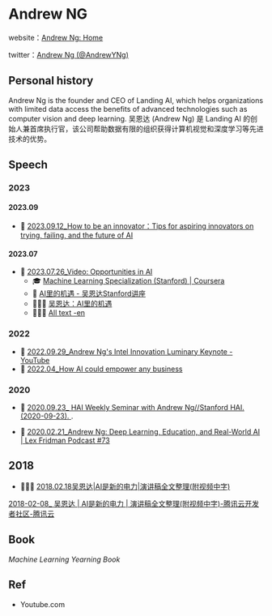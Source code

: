 # Andrew NG

website：[Andrew Ng: Home](https://www.andrewng.org/)

twitter：[Andrew Ng (@AndrewYNg)](https://twitter.com/AndrewYNg)

## Personal history

Andrew Ng is the founder and CEO of Landing AI, which helps organizations with limited data access the benefits of advanced technologies such as computer vision and deep learning.
吴恩达 (Andrew Ng) 是 Landing AI 的创始人兼首席执行官，该公司帮助数据有限的组织获得计算机视觉和深度学习等先进技术的优势。

## Speech

### 2023

#### 2023.09

- 📖 [2023.09.12_How to be an innovator：Tips for aspiring innovators on trying, failing, and the future of AI](https://www.technologyreview.com/2023/09/12/1078367/andrew-ng-innovator-ai/)

#### 2023.07

- 🎥 [2023.07.26_Video: Opportunities in AI](https://www.youtube.com/watch?v=5p248yoa3oE)
	- 🎓 [Machine Learning Specialization (Stanford) | Coursera](https://www.coursera.org/specializations/machine-learning-introduction)
	- 🎥 [AI里的机遇 - 吴恩达Stanford讲座](https://b23.tv/rEL2VbX)
	- 📰🇨🇳 [吴恩达：AI里的机遇](https://mp.weixin.qq.com/s/PDrZmt9dutc7hVnboxTJWA)
	- 📰🇺🇸 [All text -en](https://eightify.app/summary/artificial-intelligence/ai-opportunities-in-2023-insights-from-andrew-ng)

### 2022

- 🎥 [2022.09.29_Andrew Ng's Intel Innovation Luminary Keynote - YouTube](https://www.youtube.com/watch?v=G3MaIMrR6Ms)
- 🎥 [2022.04_How AI could empower any business](https://www.ted.com/talks/andrew_ng_how_ai_could_empower_any_business)

### 2020

- 🎥 [2020.09.23_ HAI Weekly Seminar with Andrew Ng//Stanford HAI. (2020-09-23). ](https://hai.stanford.edu/events/hai-weekly-seminar-andrew-ng-0).


- 🎥 [2020.02.21_Andrew Ng: Deep Learning, Education, and Real-World AI | Lex Fridman Podcast #73](https://www.youtube.com/watch?v=0jspaMLxBig)


## 2018


- 📰🇨🇳 [2018.02.18吴恩达|AI是新的电力|演讲稿全文整理(附视频中字)](https://cloud.tencent.com/developer/article/1040085)

[2018-02-08_ 吴恩达 | AI是新的电力 | 演讲稿全文整理(附视频中字)-腾讯云开发者社区-腾讯云 ](https://cloud.tencent.com/developer/article/1040085)


## Book

*Machine Learning Yearning Book*

## Ref

- Youtube.com